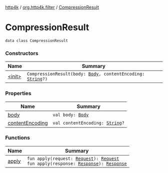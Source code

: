 [http4k](../../index.md) / [org.http4k.filter](../index.md) / [CompressionResult](./index.md)

# CompressionResult

`data class CompressionResult`

### Constructors

| Name | Summary |
|---|---|
| [&lt;init&gt;](-init-.md) | `CompressionResult(body: `[`Body`](../../org.http4k.core/-body/index.md)`, contentEncoding: `[`String`](https://kotlinlang.org/api/latest/jvm/stdlib/kotlin/-string/index.html)`?)` |

### Properties

| Name | Summary |
|---|---|
| [body](body.md) | `val body: `[`Body`](../../org.http4k.core/-body/index.md) |
| [contentEncoding](content-encoding.md) | `val contentEncoding: `[`String`](https://kotlinlang.org/api/latest/jvm/stdlib/kotlin/-string/index.html)`?` |

### Functions

| Name | Summary |
|---|---|
| [apply](apply.md) | `fun apply(request: `[`Request`](../../org.http4k.core/-request/index.md)`): `[`Request`](../../org.http4k.core/-request/index.md)<br>`fun apply(response: `[`Response`](../../org.http4k.core/-response/index.md)`): `[`Response`](../../org.http4k.core/-response/index.md) |
